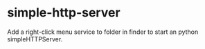 # simple-http-server

Add a right-click menu service to folder in finder to start an python simpleHTTPServer.
